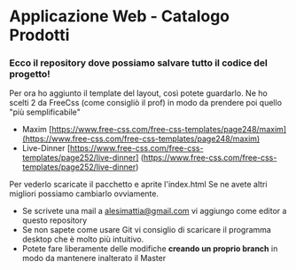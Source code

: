 ﻿# Applicazione Web - Catalogo Prodotti

### Ecco il repository dove possiamo salvare tutto il codice del progetto!

Per ora ho aggiunto il template del layout, così potete guardarlo.
Ne ho scelti 2 da FreeCss (come consigliò il prof) in modo da prendere poi quello "più semplificabile"

- Maxim [https://www.free-css.com/free-css-templates/page248/maxim](https://www.free-css.com/free-css-templates/page248/maxim) 
- Live-Dinner [https://www.free-css.com/free-css-templates/page252/live-dinner] (https://www.free-css.com/free-css-templates/page252/live-dinner)

Per vederlo scaricate il pacchetto e aprite l'index.html
Se ne avete altri migliori possiamo cambiarlo ovviamente.

- Se scrivete una mail a alesimattia@gmail.com vi aggiungo come editor a questo repository
- Se non sapete come usare Git vi consiglio di scaricare il programma desktop che è molto più intuitivo.
- Potete fare liberamente delle modifiche **creando un proprio branch** in modo da mantenere inalterato il Master 
